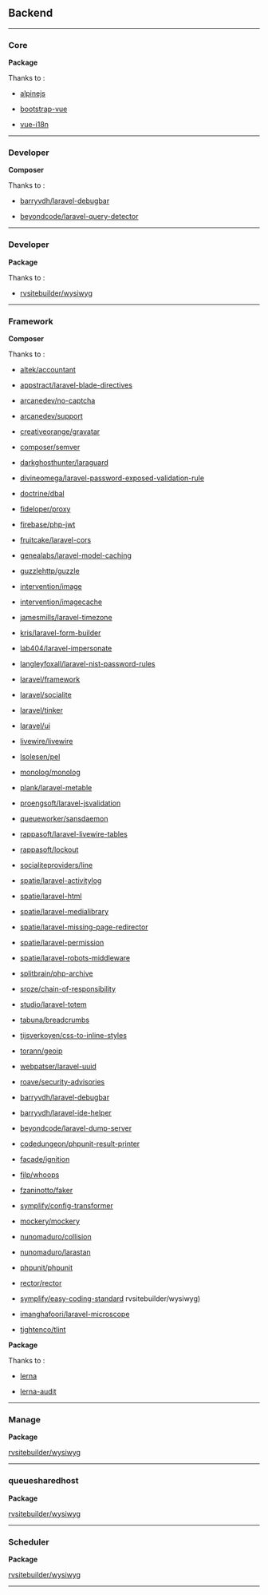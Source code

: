 ## Backend

---------------------------------------------------------------------------

### Core

**Package**

Thanks to :

- [alpinejs](https://www.npmjs.com/package/alpinejs)

- [bootstrap-vue](https://www.npmjs.com/package/bootstrap-vue)

- [vue-i18n](https://www.npmjs.com/package/vue-i18n)

----------------------------------------------------------------------------------------

### Developer

**Composer**

Thanks to :

- [barryvdh/laravel-debugbar](https://packagist.org/packages/barryvdh/laravel-debugbar)

- [beyondcode/laravel-query-detector](https://packagist.org/packages/beyondcode/laravel-query-detector)

----------------------------------------------------------------------------------------

### Developer

**Package**

Thanks to : 

- [rvsitebuilder/wysiwyg](https://www.npmjs.com/package/rvsitebuilder/wysiwyg)

----------------------------------------------------------------------------------------

### Framework

**Composer**

Thanks to :

- [altek/accountant](https://packagist.org/packages/altek/accountant)

- [appstract/laravel-blade-directives](https://packagist.org/packages/appstract/laravel-blade-directives)

- [arcanedev/no-captcha](https://packagist.org/packages/arcanedev/no-captcha)

- [arcanedev/support](https://packagist.org/packages/arcanedev/support)

- [creativeorange/gravatar](https://packagist.org/packages/creativeorange/gravatar)

- [composer/semver](https://packagist.org/packages/composer/semver)

- [darkghosthunter/laraguard](https://packagist.org/packages/darkghosthunter/laraguard)

- [divineomega/laravel-password-exposed-validation-rule](https://packagist.org/packages/divineomega/laravel-password-exposed-validation-rule)

- [doctrine/dbal](https://packagist.org/packages/doctrine/dbal)

- [fideloper/proxy](https://packagist.org/packages/fideloper/proxy)

- [firebase/php-jwt](https://packagist.org/packages/firebase/php-jwt)

- [fruitcake/laravel-cors](https://packagist.org/packages/fruitcake/laravel-cors)

- [genealabs/laravel-model-caching](https://packagist.org/packages/genealabs/laravel-model-caching)

- [guzzlehttp/guzzle](https://packagist.org/packages/guzzlehttp/guzzle)

- [intervention/image](https://packagist.org/packages/intervention/image)

- [intervention/imagecache](https://packagist.org/packages/intervention/imagecache)

- [jamesmills/laravel-timezone](https://packagist.org/packages/jamesmills/laravel-timezone)

- [kris/laravel-form-builder](https://packagist.org/packages/kris/laravel-form-builder)

- [lab404/laravel-impersonate](https://packagist.org/packages/lab404/laravel-impersonate)

- [langleyfoxall/laravel-nist-password-rules](https://packagist.org/packages/langleyfoxall/laravel-nist-password-rules)

- [laravel/framework](https://packagist.org/packages/laravel/framework)

- [laravel/socialite](https://packagist.org/packages/laravel/socialite)

- [laravel/tinker](https://packagist.org/packages/laravel/tinker)

- [laravel/ui](https://packagist.org/packages/laravel/ui)

- [livewire/livewire](https://packagist.org/packages/livewire/livewire)

- [lsolesen/pel](https://packagist.org/packages/lsolesen/pel)

- [monolog/monolog](https://packagist.org/packages/monolog/monolog)

- [plank/laravel-metable](https://packagist.org/packages/plank/laravel-metable)

- [proengsoft/laravel-jsvalidation](https://packagist.org/packages/proengsoft/laravel-jsvalidation)

- [queueworker/sansdaemon](https://packagist.org/packages/queueworker/sansdaemon)

- [rappasoft/laravel-livewire-tables](https://packagist.org/packages/rappasoft/laravel-livewire-tables)

- [rappasoft/lockout](https://packagist.org/packages/rappasoft/lockout)

- [socialiteproviders/line](https://packagist.org/packages/socialiteproviders/line)

- [spatie/laravel-activitylog](https://packagist.org/packages/spatie/laravel-activitylog)

- [spatie/laravel-html](https://packagist.org/packages/spatie/laravel-html)

- [spatie/laravel-medialibrary](https://packagist.org/packages/spatie/laravel-medialibrary)

- [spatie/laravel-missing-page-redirector](https://packagist.org/packages/spatie/laravel-missing-page-redirector)

- [spatie/laravel-permission](https://packagist.org/packages/spatie/laravel-permission)

- [spatie/laravel-robots-middleware](https://packagist.org/packages/spatie/laravel-robots-middleware)

- [splitbrain/php-archive](https://packagist.org/packages/splitbrain/php-archive)

- [sroze/chain-of-responsibility](https://packagist.org/packages/sroze/chain-of-responsibility)

- [studio/laravel-totem](https://packagist.org/packages/studio/laravel-totem)

- [tabuna/breadcrumbs](https://packagist.org/packages/tabuna/breadcrumbs)

- [tijsverkoyen/css-to-inline-styles](https://packagist.org/packages/tijsverkoyen/css-to-inline-styles)

- [torann/geoip](https://packagist.org/packages/torann/geoip)

- [webpatser/laravel-uuid](https://packagist.org/packages/webpatser/laravel-uuid)

- [roave/security-advisories](https://packagist.org/packages/roave/security-advisories)

- [barryvdh/laravel-debugbar](https://packagist.org/packages/barryvdh/laravel-debugbar)

- [barryvdh/laravel-ide-helper](https://packagist.org/packages/barryvdh/laravel-ide-helper)

- [beyondcode/laravel-dump-server](https://packagist.org/packages/beyondcode/laravel-dump-server)

- [codedungeon/phpunit-result-printer](https://packagist.org/packages/codedungeon/phpunit-result-printer)

- [facade/ignition](https://packagist.org/packages/facade/ignition)

- [filp/whoops](https://packagist.org/packages/filp/whoops)

- [fzaninotto/faker](https://packagist.org/packages/fzaninotto/faker)

- [symplify/config-transformer](https://packagist.org/packages/symplify/config-transformer)

- [mockery/mockery](https://packagist.org/packages/mockery/mockery)

- [nunomaduro/collision](https://packagist.org/packages/nunomaduro/collision)

- [nunomaduro/larastan](https://packagist.org/packages/nunomaduro/larastan)

- [phpunit/phpunit](https://packagist.org/packages/phpunit/phpunit)

- [rector/rector](https://packagist.org/packages/rector/rector)

- [symplify/easy-coding-standard](https://packagist.org/packages/symplify/easy-coding-standard)
rvsitebuilder/wysiwyg)

- [imanghafoori/laravel-microscope](https://packagist.org/packages/imanghafoori/laravel-microscope)

- [tightenco/tlint](https://packagist.org/packages/tightenco/tlint)

**Package**

Thanks to :

- [lerna](https://www.npmjs.com/package/lerna)

- [lerna-audit](https://www.npmjs.com/package/lerna-audit)

----------------------------------------------------------------------------------------

### Manage

**Package**

[rvsitebuilder/wysiwyg](https://www.npmjs.com/package/rvsitebuilder/wysiwyg)

----------------------------------------------------------------------------------------

### queuesharedhost

**Package**

[rvsitebuilder/wysiwyg](https://www.npmjs.com/package/rvsitebuilder/wysiwyg)

----------------------------------------------------------------------------------------

### Scheduler

**Package**

[rvsitebuilder/wysiwyg](https://www.npmjs.com/package/rvsitebuilder/wysiwyg)

----------------------------------------------------------------------------------------